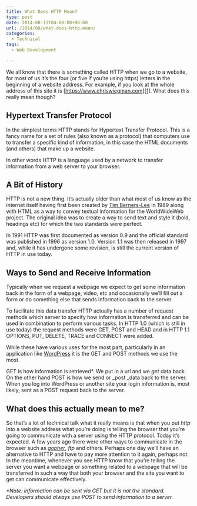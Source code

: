 ```yaml
---
title: What Does HTTP Mean?
type: post
date: 2014-08-13T04:00:00+00:00
url: /2014/08/what-does-http-mean/
categories:
  - Technical
tags:
  - Web Development

---
```

We all know that there is something called HTTP when we go to a website, for most of us it’s the four (or five if you’re using https) letters in the beginning of a website address. For example, if you look at the whole address of this site it is [https://www.chriswiegman.com][1]. What does this really mean though?
## Hypertext Transfer Protocol

In the simplest terms HTTP stands for Hypertext Transfer Protocol. This is a fancy name for a set of rules (also known as a protocol) that computers use to transfer a specific kind of information, in this case the HTML documents (and others) that make up a website.

In other words HTTP is a language used by a network to transfer information from a web server to your browser.

## A Bit of History

HTTP is not a new thing. It’s actually older than what most of us know as the internet itself having first been created by <a title="Tim Berners-Lee on Wikipedia" href="http://en.wikipedia.org/wiki/Tim_Berners-Lee" target="_blank" rel="noopener noreferrer">Tim Berners-Lee</a> in 1989 along with HTML as a way to convey textual information for the WorldWideWeb project. The original idea was to create a way to send text and style it (bold, headings etc) for which the two standards were perfect.

In 1991 HTTP was first documented as version 0.9 and the official standard was published in 1996 as version 1.0. Version 1.1 was then released in 1997 and, while it has undergone some revision, is still the current version of HTTP in use today.

## Ways to Send and Receive Information

Typically when we request a webpage we expect to get some information back in the form of a webpage, video, etc and occasionally we’ll fill out a form or do something else that sends information back to the server.

To facilitate this data transfer HTTP actually has a number of request methods which server to specify how information is transferred and can be used in combination to perform various tasks. In HTTP 1.0 (which is still in use today) the request methods were GET, POST and HEAD and in HTTP 1.1 OPTIONS, PUT, DELETE, TRACE and CONNECT were added.

While these have various uses for the most part, particularly in an application like <a title="WordPress.org" href="http://wordpress.org" target="_blank" rel="noopener noreferrer">WordPress</a> it is the GET and POST methods we use the most.

GET is how information is retrieved*. We put in a url and we _get_ data back. On the other hand POST is how we send or _post _data back to the server. When you log into WordPress or another site your login information is, most likely, sent as a POST request back to the server.

## What does this actually mean to me?

So that’s a lot of technical talk what it really means is that when you put _http_ into a website address what you’re doing is telling the browser that you’re going to communicate with a server using the HTTP protocol. Today it’s expected. A few years ago there were other ways to communicate in the browser such as _<a title="the gopher protocol on Wikipedia" href="http://en.wikipedia.org/wiki/Gopher_(protocol)" target="_blank" rel="noopener noreferrer">gopher</a>_, _ftp_ and others. Perhaps one day we’ll have an alternative to HTTP and have to pay more attention to it again, perhaps not. In the meantime, whenever you see HTTP know that you’re telling the server you want a webpage or something related to a webpage that will be transferred in such a way that both your browser and the site you want to get can communicate effectively.

_*Note: information can be sent via GET but it is not the standard. Developers should always use POST to send information to a server._

 [1]: https://www.chriswiegman.com "Chris Wiegman"